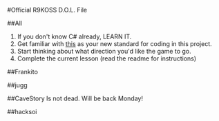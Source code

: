 #Official R9KOSS D.O.L. File

##All
1. If you don't know C# already, LEARN IT.
2. Get familiar with [this](https://msdn.microsoft.com/en-us/library/ff926074.aspx) as your new standard for coding in this project.
3. Start thinking about what direction you'd like the game to go.
4. Complete the current lesson (read the readme for instructions)

##Frankito

##jugg

##CaveStory
Is not dead. Will be back Monday!

##hacksoi
